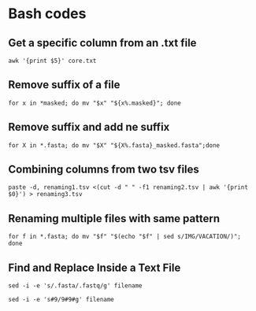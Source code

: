 # Bash codes

## Get a specific column from an .txt file
```bash=
awk '{print $5}' core.txt
```

## Remove suffix of a file
```bash=
for x in *masked; do mv "$x" "${x%.masked}"; done
```

## Remove suffix and add ne suffix 
```bash=
for X in *.fasta; do mv "$X" "${X%.fasta}_masked.fasta";done
```

## Combining columns from two tsv files
```bash=
paste -d, renaming1.tsv <(cut -d " " -f1 renaming2.tsv | awk '{print $0}') > renaming3.tsv
```
## Renaming multiple files with same pattern
```bash=
for f in *.fasta; do mv "$f" "$(echo "$f" | sed s/IMG/VACATION/)"; done
```
## Find and Replace Inside a Text File
```bash=
sed -i -e 's/.fasta/.fastq/g' filename
```
```bash=
sed -i -e 's#9/9#9#g' filename
```
